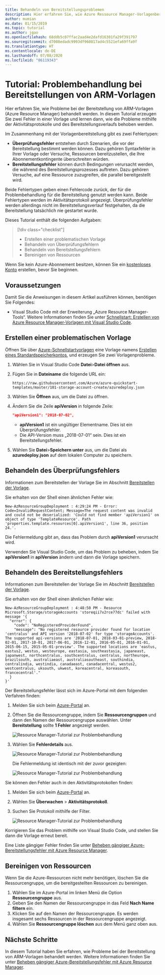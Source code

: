```yaml
---
title: Behandeln von Bereitstellungsproblemen
description: Hier erfahren Sie, wie Azure Ressource Manager-Vorlagenbereitstellungen überwacht und Probleme damit behandelt werden. Sie finden hier Aktivitätsprotokolle und den Bereitstellungsverlauf.
author: mumian
ms.date: 01/15/2019
ms.topic: tutorial
ms.author: jgao
ms.openlocfilehash: 68ddb5c07ffac2aad4e2dafd16301fa29f391797
ms.sourcegitcommit: d7008edadc9993df960817ad4c5521efa69ffa9f
ms.translationtype: HT
ms.contentlocale: de-DE
ms.lasthandoff: 07/08/2020
ms.locfileid: "86119343"
---
```

# <a name="tutorial-troubleshoot-arm-template-deployments"></a>Tutorial: Problembehandlung bei Bereitstellungen von ARM-Vorlagen

Hier erfahren Sie, wie Probleme bei der Bereitstellung von ARM-Vorlagen (Azure Resource Manager) behandelt werden. In diesem Tutorial erzeugen Sie zwei Fehler in einer Vorlage und lernen dann, wie die Probleme mithilfe der Aktivitätsprotokolle und des Bereitstellungsverlaufs behoben werden.

Im Zusammenhang mit der Vorlagenbereitstellung gibt es zwei Fehlertypen:

- **Überprüfungsfehler** entstehen durch Szenarien, die vor der Bereitstellung bestimmt werden können. Dazu gehören Syntaxfehler in Ihrer Vorlage oder Versuche, Ressourcen bereitzustellen, die Ihre Abonnementkontingente überschreiten würden.
- **Bereitstellungsfehler** können durch Bedingungen verursacht werden, die während des Bereitstellungsprozesses auftreten. Dazu gehören Versuche, auf eine Ressource zuzugreifen, die parallel bereitgestellt wird.

Beide Fehlertypen geben einen Fehlercode zurück, der für die Problembehandlung für die Bereitstellung genutzt werden kann. Beide Fehlertypen werden im Aktivitätsprotokoll angezeigt. Überprüfungsfehler werden allerdings nicht im Bereitstellungsverlauf festgehalten, da die Bereitstellung tatsächlich nie gestartet wurde.

Dieses Tutorial enthält die folgenden Aufgaben:

> [!div class="checklist"]
> - Erstellen einer problematischen Vorlage
> - Behandeln von Überprüfungsfehlern
> - Behandeln von Bereitstellungsfehlern
> - Bereinigen von Ressourcen

Wenn Sie kein Azure-Abonnement besitzen, können Sie ein [kostenloses Konto](https://azure.microsoft.com/free/) erstellen, bevor Sie beginnen.

## <a name="prerequisites"></a>Voraussetzungen

Damit Sie die Anweisungen in diesem Artikel ausführen können, benötigen Sie Folgendes:

- Visual Studio Code mit der Erweiterung „Azure Resource Manager-Tools“. Weitere Informationen finden Sie unter [Schnellstart: Erstellen von Azure Resource Manager-Vorlagen mit Visual Studio Code](quickstart-create-templates-use-visual-studio-code.md).

## <a name="create-a-problematic-template"></a>Erstellen einer problematischen Vorlage

Öffnen Sie über [Azure-Schnellstartvorlagen](https://azure.microsoft.com/resources/templates/) eine Vorlage namens [Erstellen eines Standardspeicherkontos](https://azure.microsoft.com/resources/templates/101-storage-account-create/), und erzeugen Sie zwei Vorlagenprobleme.

1. Wählen Sie in Visual Studio Code **Datei**>**Datei öffnen** aus.
2. Fügen Sie in **Dateiname** die folgende URL ein:

    ```url
    https://raw.githubusercontent.com/Azure/azure-quickstart-templates/master/101-storage-account-create/azuredeploy.json
    ```

3. Wählen Sie **Öffnen** aus, um die Datei zu öffnen.
4. Ändern Sie die Zeile **apiVersion** in folgende Zeile:

    ```json
    "apiVersion1": "2018-07-02",
    ```

    - **apiVersion1** ist ein ungültiger Elementname. Dies ist ein Überprüfungsfehler.
    - Die API-Version muss „2018-07-01“ sein.  Dies ist ein Bereitstellungsfehler.

5. Wählen Sie **Datei**>**Speichern unter** aus, um die Datei als **azuredeploy.json** auf dem lokalen Computer zu speichern.

## <a name="troubleshoot-the-validation-error"></a>Behandeln des Überprüfungsfehlers

Informationen zum Bereitstellen der Vorlage Sie im Abschnitt [Bereitstellen der Vorlage](template-tutorial-create-multiple-instances.md#deploy-the-template).

Sie erhalten von der Shell einen ähnlichen Fehler wie:

```
New-AzResourceGroupDeployment : 4:29:24 PM - Error: Code=InvalidRequestContent; Message=The request content was invalid and could not be deserialized: 'Could not find member 'apiVersion1' on object of type 'TemplateResource'. Path 'properties.template.resources[0].apiVersion1', line 36, position 24.'.
```

Die Fehlermeldung gibt an, dass das Problem durch **apiVersion1** verursacht wird.

Verwenden Sie Visual Studio Code, um das Problem zu beheben, indem Sie **apiVersion1** in **apiVersion** ändern und dann die Vorlage speichern.

## <a name="troubleshoot-the-deployment-error"></a>Behandeln des Bereitstellungsfehlers

Informationen zum Bereitstellen der Vorlage Sie im Abschnitt [Bereitstellen der Vorlage](template-tutorial-create-multiple-instances.md#deploy-the-template).

Sie erhalten von der Shell einen ähnlichen Fehler wie:

```
New-AzResourceGroupDeployment : 4:48:50 PM - Resource Microsoft.Storage/storageAccounts 'storeqii7x2rce77dc' failed with message '{
  "error": {
    "code": "NoRegisteredProviderFound",
    "message": "No registered resource provider found for location 'centralus' and API version '2018-07-02' for type 'storageAccounts'. The supported api-versions are '2018-07-01, 2018-03-01-preview, 2018-02-01, 2017-10-01, 2017-06-01, 2016-12-01, 2016-05-01, 2016-01-01, 2015-06-15, 2015-05-01-preview'. The supported locations are 'eastus, eastus2, westus, westeurope, eastasia, southeastasia, japaneast, japanwest, northcentralus, southcentralus, centralus, northeurope, brazilsouth, australiaeast, australiasoutheast, southindia, centralindia, westindia, canadaeast, canadacentral, westus2, westcentralus, uksouth, ukwest, koreacentral, koreasouth, francecentral'."
  }
}'
```

Der Bereitstellungsfehler lässt sich im Azure-Portal mit dem folgenden Verfahren finden:

1. Melden Sie sich beim [Azure-Portal](https://portal.azure.com) an.
2. Öffnen Sie die Ressourcengruppe, indem Sie **Ressourcengruppen** und dann den Namen der Ressourcengruppe auswählen. Unter **Bereitstellung** sollte **1 Fehler** angezeigt werden.

    ![Resource Manager-Tutorial zur Problembehandlung](./media/template-tutorial-troubleshoot/resource-manager-template-deployment-error.png)
3. Wählen Sie **Fehlerdetails** aus.

    ![Resource Manager-Tutorial zur Problembehandlung](./media/template-tutorial-troubleshoot/resource-manager-template-deployment-error-details.png)

    Die Fehlermeldung ist identisch mit der zuvor gezeigten:

    ![Resource Manager-Tutorial zur Problembehandlung](./media/template-tutorial-troubleshoot/resource-manager-template-deployment-error-summary.png)

Sie können den Fehler auch in den Aktivitätsprotokollen finden:

1. Melden Sie sich beim [Azure-Portal](https://portal.azure.com) an.
2. Wählen Sie **Überwachen** > **Aktivitätsprotokoll**.
3. Suchen Sie Protokoll mithilfe der Filter.

    ![Resource Manager-Tutorial zur Problembehandlung](./media/template-tutorial-troubleshoot/resource-manager-template-deployment-activity-log.png)

Korrigieren Sie das Problem mithilfe von Visual Studio Code, und stellen Sie dann die Vorlage erneut bereit.

Eine Liste gängiger Fehler finden Sie unter [Beheben gängiger Azure-Bereitstellungsfehler mit Azure Resource Manager](common-deployment-errors.md).

## <a name="clean-up-resources"></a>Bereinigen von Ressourcen

Wenn Sie die Azure-Ressourcen nicht mehr benötigen, löschen Sie die Ressourcengruppe, um die bereitgestellten Ressourcen zu bereinigen.

1. Wählen Sie im Azure-Portal im linken Menü die Option **Ressourcengruppe** aus.
2. Geben Sie den Namen der Ressourcengruppe in das Feld **Nach Name filtern** ein.
3. Klicken Sie auf den Namen der Ressourcengruppe.  Es werden insgesamt sechs Ressourcen in der Ressourcengruppe angezeigt.
4. Wählen Sie **Ressourcengruppe löschen** aus dem Menü ganz oben aus.

## <a name="next-steps"></a>Nächste Schritte

In diesem Tutorial haben Sie erfahren, wie Probleme bei der Bereitstellung von ARM-Vorlagen behandelt werden.  Weitere Informationen finden Sie unter [Beheben gängiger Azure-Bereitstellungsfehler mit Azure Resource Manager](common-deployment-errors.md).

